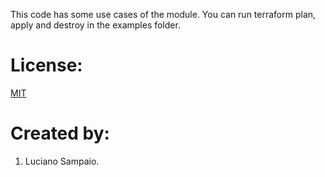 This code has some use cases of the module. You can run terraform plan, apply and destroy in the examples folder.

# License:

[MIT](LICENSE "MIT License")

# Created by: 

1. Luciano Sampaio.
